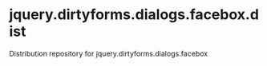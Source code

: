 # jquery.dirtyforms.dialogs.facebox.dist
Distribution repository for jquery.dirtyforms.dialogs.facebox
